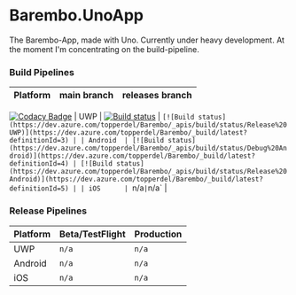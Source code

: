# Barembo.UnoApp

 The Barembo-App, made with Uno. Currently under heavy development. At the moment I'm concentrating on the build-pipeline.

### Build Pipelines

| Platform | main branch                              | releases branch                          |
|----------|------------------------------------------|------------------------------------------|
[![Codacy Badge](https://api.codacy.com/project/badge/Grade/b36018380eaa475ebb7178420db8e213)](https://app.codacy.com/gh/TopperDEL/Barembo.UnoApp?utm_source=github.com&utm_medium=referral&utm_content=TopperDEL/Barembo.UnoApp&utm_campaign=Badge_Grade)
| UWP      | [![Build status](https://dev.azure.com/topperdel/Barembo/_apis/build/status/Release%20UWP)](https://dev.azure.com/topperdel/Barembo/_build/latest?definitionId=-1) | `[![Build status](https://dev.azure.com/topperdel/Barembo/_apis/build/status/Release%20UWP)](https://dev.azure.com/topperdel/Barembo/_build/latest?definitionId=3) |
| Android  | [![Build status](https://dev.azure.com/topperdel/Barembo/_apis/build/status/Debug%20Android)](https://dev.azure.com/topperdel/Barembo/_build/latest?definitionId=4) | [![Build status](https://dev.azure.com/topperdel/Barembo/_apis/build/status/Release%20Android)](https://dev.azure.com/topperdel/Barembo/_build/latest?definitionId=5) |
| iOS      | `n/a` | `n/a` |

### Release Pipelines

| Platform | Beta/TestFlight | Production |
|----------|-------|-----------|
| UWP      | `n/a` | `n/a` |
| Android  | `n/a` | `n/a` |
| iOS      | `n/a` | `n/a` |
